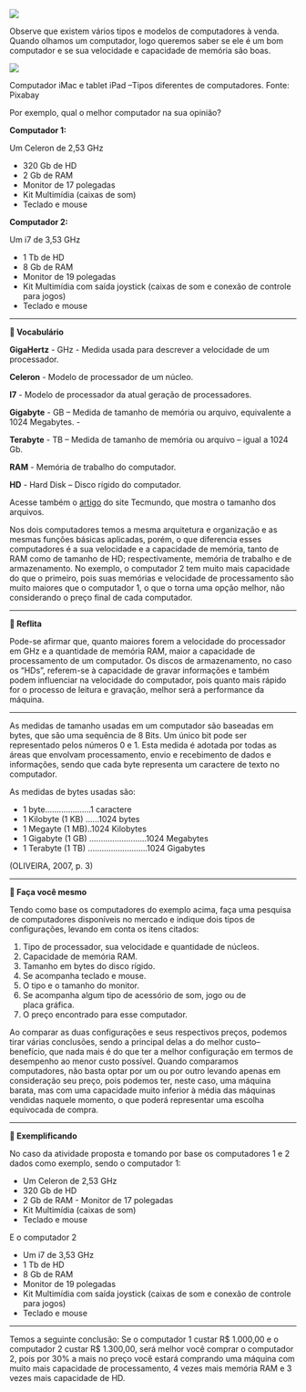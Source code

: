 [![](https://ampli-images.s3.amazonaws.com/production/aeea2924-eba4-48ea-9b01-88011a2ce100/original)](https://ampli-images.s3.amazonaws.com/production/aeea2924-eba4-48ea-9b01-88011a2ce100/original)

Observe que existem vários tipos e modelos de computadores à venda. Quando olhamos um computador, logo queremos saber se ele é um bom computador e se sua velocidade e capacidade de memória são boas.

[![](https://ampli-images.s3.amazonaws.com/production/3883cc3c-249f-4559-9471-f5b6661637e3/original)](https://ampli-images.s3.amazonaws.com/production/3883cc3c-249f-4559-9471-f5b6661637e3/original)

Computador iMac e tablet iPad –Tipos diferentes de computadores. Fonte: Pixabay

Por exemplo, qual o melhor computador na sua opinião?

**Computador 1:**

Um Celeron de 2,53 GHz

- 320 Gb de HD
- 2 Gb de RAM
- Monitor de 17 polegadas
- Kit Multimídia (caixas de som)
- Teclado e mouse

**Computador 2:**

Um i7 de 3,53 GHz

- 1 Tb de HD
- 8 Gb de RAM
- Monitor de 19 polegadas
- Kit Multimídia com saída joystick (caixas de som e conexão de controle para jogos)
- Teclado e mouse

_______

**📖 Vocabulário**

**GigaHertz** - GHz - Medida usada para descrever a velocidade de um processador.

**Celeron** - Modelo de processador de um núcleo.

**I7** - Modelo de processador da atual geração de processadores.

**Gigabyte** - GB – Medida de tamanho de memória ou arquivo, equivalente a 1024 Megabytes. -

**Terabyte** - TB – Medida de tamanho de memória ou arquivo – igual a 1024 Gb.

**RAM** - Memória de trabalho do computador.

**HD** - Hard Disk – Disco rígido do computador.

Acesse também o [artigo](https://www.tecmundo.com.br/infografico/10187-do-bit-ao-yottabyte-conheca-os-tamanhos-dos-arquivos-digitais-infografico-.htm) do site Tecmundo, que mostra o tamanho dos arquivos.

Nos dois computadores temos a mesma arquitetura e organização e as mesmas funções básicas aplicadas, porém, o que diferencia esses computadores é a sua velocidade e a capacidade de memória, tanto de RAM como de tamanho de HD; respectivamente, memória de trabalho e de armazenamento. No exemplo, o computador 2 tem muito mais capacidade do que o primeiro, pois suas memórias e velocidade de processamento são muito maiores que o computador 1, o que o torna uma opção melhor, não considerando o preço final de cada computador.

_______

**💭 Reflita**

Pode-se afirmar que, quanto maiores forem a velocidade do processador em GHz e a quantidade de memória RAM, maior a capacidade de processamento de um computador. Os discos de armazenamento, no caso os “HDs”, referem-se à capacidade de gravar informações e também podem influenciar na velocidade do computador, pois quanto mais rápido for o processo de leitura e gravação, melhor será a performance da máquina.

_______

As medidas de tamanho usadas em um computador são baseadas em bytes, que são uma sequência de 8 Bits. Um único bit pode ser representado pelos números 0 e 1. Esta medida é adotada por todas as áreas que envolvam processamento, envio e recebimento de dados e informações, sendo que cada byte representa um caractere de texto no computador.

As medidas de bytes usadas são:

- 1 byte....................1 caractere
- 1 Kilobyte (1 KB) ......1024 bytes
- 1 Megayte (1 MB)..1024 Kilobytes
- 1 Gigabyte (1 GB) .........................1024 Megabytes
- 1 Terabyte (1 TB) ..........................1024 Gigabytes

(OLIVEIRA, 2007, p. 3)

_______

**💪 Faça você mesmo**

Tendo como base os computadores do exemplo acima, faça uma pesquisa de computadores disponíveis no mercado e indique dois tipos de configurações, levando em conta os itens citados:

1. Tipo de processador, sua velocidade e quantidade de núcleos.
2. Capacidade de memória RAM.
3. Tamanho em bytes do disco rígido.
4. Se acompanha teclado e mouse.
5. O tipo e o tamanho do monitor.
6. Se acompanha algum tipo de acessório de som, jogo ou de placa gráfica.
7. O preço encontrado para esse computador.

Ao comparar as duas configurações e seus respectivos preços, podemos tirar várias conclusões, sendo a principal delas a do melhor custo–benefício, que nada mais é do que ter a melhor configuração em termos de desempenho ao menor custo possível. Quando comparamos computadores, não basta optar por um ou por outro levando apenas em consideração seu preço, pois podemos ter, neste caso, uma máquina barata, mas com uma capacidade muito inferior à média das máquinas vendidas naquele momento, o que poderá representar uma escolha equivocada de compra.

_______

**📝 Exemplificando**

No caso da atividade proposta e tomando por base os computadores 1 e 2 dados como exemplo, sendo o computador 1:

- Um Celeron de 2,53 GHz
- 320 Gb de HD
- 2 Gb de RAM - Monitor de 17 polegadas
- Kit Multimídia (caixas de som)
- Teclado e mouse

E o computador 2

- Um i7 de 3,53 GHz
- 1 Tb de HD
- 8 Gb de RAM
- Monitor de 19 polegadas
- Kit Multimídia com saída joystick (caixas de som e conexão de controle para jogos)
- Teclado e mouse

_______

Temos a seguinte conclusão: Se o computador 1 custar R$ 1.000,00 e o computador 2 custar R$ 1.300,00, será melhor você comprar o computador 2, pois por 30% a mais no preço você estará comprando uma máquina com muito mais capacidade de processamento, 4 vezes mais memória RAM e 3 vezes mais capacidade de HD.
